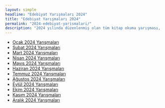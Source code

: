 ```yaml
---
layout: simple
headline: "Edebiyat Yarışmaları 2024"
title: "Edebiyat Yarışmaları 2024"
permalink: "2024-edebiyat-yarismalari/"
description: "2024 yılında düzenlenmiş olan tüm kitap okuma yarışması, şiir yarışması, senaryo yarışması ve diğer edebiyat yarışmalarını bu sayfadan ay-ay görüntüleyebilirsiniz."
---
```


<ul class='nav flex-column'>
   <li class='nav-item'><a class='nav-link' href='/ocak-2024-yarismalar/'>Ocak 2024 Yarışmaları</a></li>
   <li class='nav-item'><a class='nav-link' href='/subat-2024-yarismalar/'>Şubat 2024 Yarışmaları</a></li>
   <li class='nav-item'><a class='nav-link' href='/mart-2024-yarismalar/'>Mart 2024 Yarışmaları</a></li>
   <li class='nav-item'><a class='nav-link' href='/nisan-2024-yarismalar/'>Nisan 2024 Yarışmaları</a></li>
   <li class='nav-item'><a class='nav-link' href='/mayis-2024-yarismalar/'>Mayıs 2024 Yarışmaları</a></li>
   <li class='nav-item'><a class='nav-link' href='/haziran-2024-yarismalar/'>Haziran 2024 Yarışmaları</a></li>
   <li class='nav-item'><a class='nav-link' href='/temmuz-2024-yarismalar/'>Temmuz 2024 Yarışmaları</a></li>
   <li class='nav-item'><a class='nav-link' href='/agustos-2024-yarismalar/'>Ağustos 2024 Yarışmaları</a></li>
   <li class='nav-item'><a class='nav-link' href='/eylul-2024-yarismalar/'>Eylül 2024 Yarışmaları</a></li>
   <li class='nav-item'><a class='nav-link' href='/ekim-2024-yarismalar/'>Ekim 2024 Yarışmaları</a></li>
   <li class='nav-item'><a class='nav-link' href='/kasim-2024-yarismalar/'>Kasım 2024 Yarışmaları</a></li>
   <li class='nav-item'><a class='nav-link' href='/aralik-2024-yarismalar/'>Aralık 2024 Yarışmaları</a></li>
</ul>
